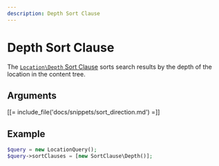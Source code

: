 ```yaml
---
description: Depth Sort Clause
---
```


# Depth Sort Clause

The [`Location\Depth` Sort Clause](../../api/php_api/php_api_reference/classes/Ibexa-Contracts-Core-Repository-Values-Content-Query-SortClause-Location-Depth.html) sorts search results by the depth of the location in the content tree.

## Arguments

[[= include_file('docs/snippets/sort_direction.md') =]]

## Example

``` php
$query = new LocationQuery();
$query->sortClauses = [new SortClause\Depth()];
```
